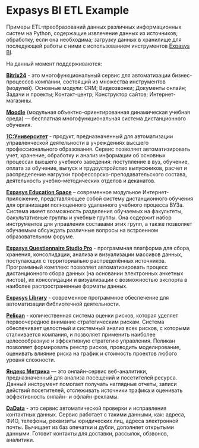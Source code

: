 # Expasys BI ETL Example
Примеры ETL-преобразований данных различных информационных систем на Python, содержащие извлечение данных из источников; обработку, если она необходима; загрузку данных в хранилище для последующей работы с ними с использованием инструментов [Expasys BI](https://expasys.ru/bi).

На данный момент поддерживаются:

[**Bitrix24**](https://www.bitrix24.ru/) - это многофункциональный сервис для автоматизации бизнес-процессов компании, состоящий из множества инструментов (модулей). 
Основные модули: CRM; Видеозвонки; Документы онлайн; Задачи и проекты; Контакт-центр; Конструктор сайтов; Интернет-магазины.

[**Moodle**](https://moodle.org/) (модульная объектно-ориентированная динамическая учебная среда) — бесплатная многофункциональная система дистанционного обучения.

[**1С:Университет**](https://solutions.1c.ru/catalog/university) - продукт, предназначенный для автоматизации управленческой деятельности в учреждениях высшего профессионального образования.
Сервис позволяет автоматизировать учет, хранение, обработку и анализ информации об основных процессах высшего учебного заведения: поступление в вуз, обучение, оплата за обучение, выпуск и трудоустройство выпускников, расчет и распределение нагрузки профессорско-преподавательского состава, деятельность учебно-методических отделов и деканатов.

[**Expasys Education Space**](https://expasys.ru/education-space) – современное модульное Интернет-приложение, представляющее собой систему дистанционного обучения для организации полноценного удаленного учебного процесса ВУЗа.
Система имеет возможность разделения обучаемых на факультеты, факультативные группы и учебные группы. Она содержит набор инструментов для управления составами этих групп, а также позволяет обучаемым обсуждать различные вопросы на встроенном образовательном форуме.

[**Expasys Questionnaire Studio Pro**](https://expasys.ru/pro) - программная платформа для сбора, хранения, консолидации, анализа и визуализации массивов данных, поступающих с территориально распределённых источников. Программный комплекс позволяет автоматизировать процесс дистанционного сбора данных (на основании электронных анкетных листов), их консолидации и визуализации с возможностью экспорта в наиболее распространенные форматы данных.

[**Expasys Library**](https://expasys.ru/library) - современное программное обеспечение для автоматизации библиотечной деятельности.

[**Pelican**](https://expasys.ru/erm) - количественная система оценки рисков, которая уделяет первоочередное внимание стратегическим рискам.
Система обеспечивает целостный и системный анализ всех рисков, с которыми сталкивается компания, и позволяет применить наиболее целесообразную и эффективную стратегию управления. Пеликан позволяет формировать реестр рисков, проводить моделирование, оценивать влияние риска на график и стоимость проектов любого уровня сложности.

[**Яндекс Метрика**](https://yandex.ru/support/metrica/) —  это онлайн-сервис веб-аналитики, предназначенный для анализа посещений и посетителей ресурса. 
Данный инструмент помогает получать наглядные отчеты, записи действий посетителей, отслеживать источники трафика и оценивать эффективность онлайн- и офлайн-рекламы.

[**DaData**](https://dadata.ru/) - это сервис автоматической проверки и исправления контактных данных.
Сервис работает с такими данными, как: адреса, ФИО, телефоны, реквизиты юридических лиц, адреса электронной почты. Вычищает из баз опечатки и дубли, дополняет открытыми данными. Готовит контакты для доставки, рассылок, обзвонов, аналитики.

